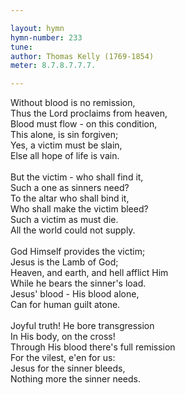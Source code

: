 ```yaml
---

layout: hymn
hymn-number: 233
tune: 
author: Thomas Kelly (1769-1854)
meter: 8.7.8.7.7.7.

---
```

Without blood is no remission,<br>Thus the Lord proclaims from heaven,<br>Blood must flow - on this condition,<br>This alone, is sin forgiven;<br>Yes, a victim must be slain,<br>Else all hope of life is vain.<br><br>But the victim - who shall find it,<br>Such a one as sinners need?<br>To the altar who shall bind it,<br>Who shall make the victim bleed?<br>Such a victim as must die.<br>All the world could not supply.<br><br>God Himself provides the victim;<br>Jesus is the Lamb of God;<br>Heaven, and earth, and hell afflict Him<br>While he bears the sinner's load.<br>Jesus' blood - His blood alone,<br>Can for human guilt atone.<br><br>Joyful truth! He bore transgression<br>In His body, on the cross!<br>Through His blood there's full remission<br>For the vilest, e'en for us:<br>Jesus for the sinner bleeds,<br>Nothing more the sinner needs.<br><br><br>
